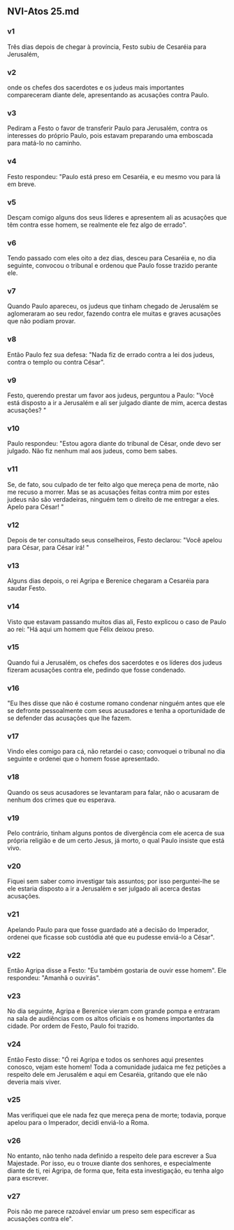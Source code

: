 ## NVI-Atos 25.md
### v1
 Três dias depois de chegar à província, Festo subiu de Cesaréia para Jerusalém,
### v2
 onde os chefes dos sacerdotes e os judeus mais importantes compareceram diante dele, apresentando as acusações contra Paulo.
### v3
 Pediram a Festo o favor de transferir Paulo para Jerusalém, contra os interesses do próprio Paulo, pois estavam preparando uma emboscada para matá-lo no caminho.
### v4
 Festo respondeu: "Paulo está preso em Cesaréia, e eu mesmo vou para lá em breve.
### v5
 Desçam comigo alguns dos seus líderes e apresentem ali as acusações que têm contra esse homem, se realmente ele fez algo de errado".
### v6
 Tendo passado com eles oito a dez dias, desceu para Cesaréia e, no dia seguinte, convocou o tribunal e ordenou que Paulo fosse trazido perante ele.
### v7
 Quando Paulo apareceu, os judeus que tinham chegado de Jerusalém se aglomeraram ao seu redor, fazendo contra ele muitas e graves acusações que não podiam provar.
### v8
 Então Paulo fez sua defesa: "Nada fiz de errado contra a lei dos judeus, contra o templo ou contra César".
### v9
 Festo, querendo prestar um favor aos judeus, perguntou a Paulo: "Você está disposto a ir a Jerusalém e ali ser julgado diante de mim, acerca destas acusações? "
### v10
 Paulo respondeu: "Estou agora diante do tribunal de César, onde devo ser julgado. Não fiz nenhum mal aos judeus, como bem sabes.
### v11
 Se, de fato, sou culpado de ter feito algo que mereça pena de morte, não me recuso a morrer. Mas se as acusações feitas contra mim por estes judeus não são verdadeiras, ninguém tem o direito de me entregar a eles. Apelo para César! "
### v12
 Depois de ter consultado seus conselheiros, Festo declarou: "Você apelou para César, para César irá! "
### v13
 Alguns dias depois, o rei Agripa e Berenice chegaram a Cesaréia para saudar Festo.
### v14
 Visto que estavam passando muitos dias ali, Festo explicou o caso de Paulo ao rei: "Há aqui um homem que Félix deixou preso.
### v15
 Quando fui a Jerusalém, os chefes dos sacerdotes e os líderes dos judeus fizeram acusações contra ele, pedindo que fosse condenado.
### v16
 "Eu lhes disse que não é costume romano condenar ninguém antes que ele se defronte pessoalmente com seus acusadores e tenha a oportunidade de se defender das acusações que lhe fazem.
### v17
 Vindo eles comigo para cá, não retardei o caso; convoquei o tribunal no dia seguinte e ordenei que o homem fosse apresentado.
### v18
 Quando os seus acusadores se levantaram para falar, não o acusaram de nenhum dos crimes que eu esperava.
### v19
 Pelo contrário, tinham alguns pontos de divergência com ele acerca de sua própria religião e de um certo Jesus, já morto, o qual Paulo insiste que está vivo.
### v20
 Fiquei sem saber como investigar tais assuntos; por isso perguntei-lhe se ele estaria disposto a ir a Jerusalém e ser julgado ali acerca destas acusações.
### v21
 Apelando Paulo para que fosse guardado até a decisão do Imperador, ordenei que ficasse sob custódia até que eu pudesse enviá-lo a César".
### v22
 Então Agripa disse a Festo: "Eu também gostaria de ouvir esse homem". Ele respondeu: "Amanhã o ouvirás".
### v23
 No dia seguinte, Agripa e Berenice vieram com grande pompa e entraram na sala de audiências com os altos oficiais e os homens importantes da cidade. Por ordem de Festo, Paulo foi trazido.
### v24
 Então Festo disse: "Ó rei Agripa e todos os senhores aqui presentes conosco, vejam este homem! Toda a comunidade judaica me fez petições a respeito dele em Jerusalém e aqui em Cesaréia, gritando que ele não deveria mais viver.
### v25
 Mas verifiquei que ele nada fez que mereça pena de morte; todavia, porque apelou para o Imperador, decidi enviá-lo a Roma.
### v26
 No entanto, não tenho nada definido a respeito dele para escrever a Sua Majestade. Por isso, eu o trouxe diante dos senhores, e especialmente diante de ti, rei Agripa, de forma que, feita esta investigação, eu tenha algo para escrever.
### v27
 Pois não me parece razoável enviar um preso sem especificar as acusações contra ele".
